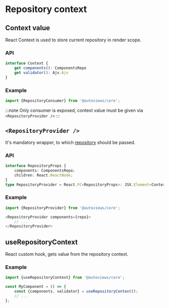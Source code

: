 # Repository context


## Context value
React Context is used to store current repository in render scope.

### API

```ts
interface Context {
    get components(): ComponentsRepo
    get validator(): Ajv.Ajv
}
```

### Example
```js
import {RepositoryConsumer} from '@autoviews/core';
```

:::note
Only consumer is exposed, context value must be given via `<RepositoryProvider />`
:::

## `<RepositoryProvider />`

It's mandatory wrapper, to which [repository](./components-repo.md) should be passed.

### API
```ts
interface RepositoryProps {
    components: ComponentsRepo;
    children: React.ReactNode;
}
type RepositoryProvider = React.FC<RepositoryProps>: JSX.Element<Context>
```

### Example
```js
import {RepositoryProvider} from '@autoviews/core';

<RepositoryProvider components={repo}>
    // ...
</RepositoryProvider>
```

## useRepositoryContext

React custom hook, gets value from the repository context.

### Example
```js
import {useRepositoryContext} from '@autoviews/core';

const MyComponent = () => {
    const {components, validator} = useRepositoryContext();
    // ...
};
```
